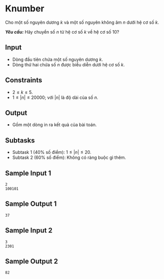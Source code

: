 # Knumber

Cho một số nguyên dương $k$ và một số nguyên không âm $n$ dưới hệ cơ số $k$. 

***Yêu cầu:*** Hãy chuyển số $n$ từ hệ cơ số $k$ về hệ cơ số $10?$

## Input

- Dòng đầu tiên chứa một số nguyên dương $k$.
- Dòng thứ hai chứa số $n$ được biểu diễn dưới hệ cơ số $k$.

## Constraints

- $2 \le k \le 5$.
- $1 \le |n| \le 20000;$ với $|n|$ là độ dài của số $n$.

## Output

- Gồm một dòng in ra kết quả của bài toán.

## Subtasks

- Subtask $1$ ($40\%$ số điểm): $1 \le |n| \le 20$.
- Subtask $2$ ($60\%$ số điểm): Không có ràng buộc gì thêm.

## Sample Input 1

```
2
100101
```

## Sample Output 1

```
37
``` 
## Sample Input 2

```
3
2301
```

## Sample Output 2

```
82
``` 